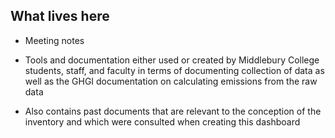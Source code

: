 ## What lives here

- Meeting notes

- Tools and documentation either used or created by Middlebury College students, staff, and faculty in terms of documenting collection of data as well as the GHGI documentation on calculating emissions from the raw data

- Also contains past documents that are relevant to the conception of the inventory and which were consulted when creating this dashboard 
